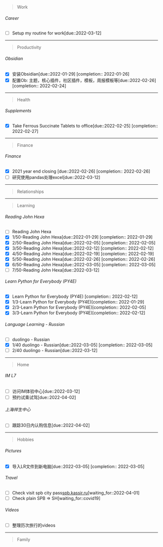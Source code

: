> Work
###### Career
- [ ] Setup my routine for work[due::2022-03-12]
---
> Productivity
###### Obsidian
- [x] 安装Obsidian[due::2022-01-29] [completion:: 2022-01-26]
- [x] 配置Ob: 主题，核心插件，社区插件，模板，周报模板等[due::2022-02-26] [completion:: 2022-02-24]
---
> Health
###### Supplements
- [x] Take Ferrous Succinate Tablets to office[due::2022-02-25] [completion:: 2022-02-27]
---
> Finance
###### Finance
- [x] 2021 year end closing [due::2022-02-26] [completion:: 2022-02-26]
- [ ] 研究使用pandas处理excel[due::2022-03-12]
---
> Relationships
---
> Learning
###### Reading John Hexa
- [ ] Reading John Hexa
- [x] 1/50-Reading John Hexa[due::2022-01-29] [completion:: 2022-01-29]
- [x] 2/50-Reading John Hexa[due::2022-02-05] [completion:: 2022-02-05]
- [x] 3/50-Reading John Hexa[due::2022-02-12] [completion:: 2022-02-12]
- [x] 4/50-Reading John Hexa[due::2022-02-19] [completion:: 2022-02-19]
- [x] 5/50-Reading John Hexa[due::2022-02-26] [completion:: 2022-02-26]
- [x] 6/50-Reading John Hexa[due::2022-03-05] [completion:: 2022-03-05]
- [ ] 7/50-Reading John Hexa[due::2022-03-12]
###### Learn Python for Everybody (PY4E)
-  [x] Learn Python for Everybody (PY4E) [completion:: 2022-02-12]
- [x] 1/3-Learn Python for Everybody (PY4E)[completion:: 2022-01-29]
- [x] 2/3-Learn Python for Everybody (PY4E)[completion:: 2022-02-05]
- [x] 3/3-Learn Python for Everybody (PY4E)[completion:: 2022-02-12]
###### Language Learning - Russian
- [ ] duolingo - Russian
- [x] 1/40 duolingo - Russian[due::2022-03-05] [completion:: 2022-03-05]
- [ ] 2/40 duolingo - Russian[due::2022-03-12]
---
> Home
###### IM L7
- [ ] 访问IM体验中心[due::2022-03-12]
- [ ] 预约试乘试驾[due::2022-04-02]
###### 上海祥生中心
- [ ] 跟踪30日内认购信息[due::2022-04-02]
---
> Hobbies
###### Pictures
- [x] 导入LR文件到新电脑[due::2022-03-05] [completion:: 2022-03-05]
###### Travel
- [ ] Check visit spb city pass[spb.kassir.ru](https://spb.kassir.ru/pages/visit-spb-en)[waiting_for::2022-04-01]
- [ ] Check plain SPB => SH[waiting_for::covid19]
###### Videos
- [ ] 整理历次旅行的videos
---
> Family